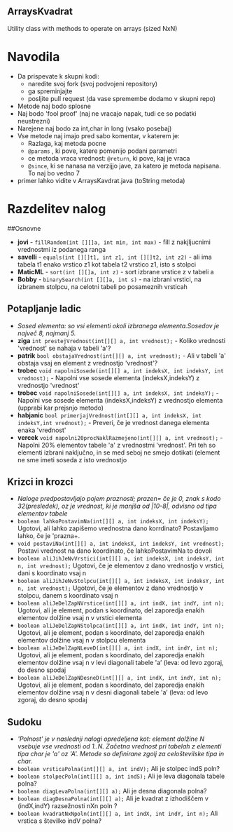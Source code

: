 ArraysKvadrat
-------------

Utility class with methods to operate on arrays (sized NxN)

# Navodila
  - Da prispevate k skupni kodi:
    - naredite svoj fork (svoj podvojeni repository)
    - ga spreminjajte
    - posljite pull request (da vase spremembe dodamo v skupni repo)
  - Metode naj bodo splosne
  - Naj bodo 'fool proof' (naj ne vracajo napak, tudi ce so podatki neustrezni)
  - Narejene naj bodo za int,char in long (vsako posebaj) 
  - Vse metode naj imajo pred sabo komentar, v katerem je:
    - Razlaga, kaj metoda pocne
    - `@params` , ki pove, katere pomenijo podani parametri
    - ce metoda vraca vrednost: `@return`, ki pove, kaj je vraca
    - `@since`, ki se nanasa na verzijjo jave, za katero je metoda napisana. To naj bo vedno 7
  - primer lahko vidite v ArraysKavdrat.java (toString metoda)

# Razdelitev nalog
##Osnovne
  - **jovi**    - `fillRandom(int [][]a, int min, int max)` - fill z nakjljucnimi vrednostmi iz podanega ranga 
  - **savelli** - `equals(int [][]t1, int z1, int [][]t2, int z2)` - ali ima tabela t1 enako vrstico z1 kot tabela t2 vrstico z1, isto s stolpci
  - **MaticML** - `sort(int [][]a, int z)` - sort izbrane vrstice z v tabeli a
  - **Bobby** 	- `binarySearch(int [][]a, int s)` 	- na izbrani vrstici, na izbranem stolpcu, na celotni tabeli po posameznih vrsticah
    
## Potapljanje ladic
  - *Sosed elementa: so vsi elementi okoli izbranega elementa.Sosedov je največ 8, najmanj 5.*
  - **ziga** `int prestejVrednost(int[][] a, int vrednost);`  - Koliko vrednosti 'vrednost' se nahaja v tabeli 'a'?
  - **patrik** `bool obstajaVrednost(int[][] a, int vrednost);` - Ali v tabeli 'a' obstaja vsaj en element z vrednostjo 'vrednost'?
  - **trobec** `void napolniSosede(int[][] a, int indeksX, int indeksY, int vrednost);`   - Napolni vse sosede elementa (indeksX,indeksY) z vrednostjo 'vrednost'
  - **trobec** `void napolniSosede(int[][] a, int indeksX, int indeksY);`  - Napolni vse sosede elementa (indeksX,indeksY) z vrednostjo elementa (upprabi kar prejsnjo metodo)
  - **habjanic** `bool primerjajVrednost(int[][] a, int indeksX, int indeksY,int vrednost);`  - Preveri, če je vrednost danega elementa enaka 'vrednost'
  - **vercek** `void napolni20procNaklRazmejeno(int[][] a, int vrednost);` - Napolni 20% elementov tabele 'a' z vrednostmi 'vrednost'. Pri teh so elementi izbrani naključno, in se med seboj ne smejo dotikati (element ne sme imeti soseda z isto vrednostjo

## Krizci in krozci
  - *Naloge predpostavljajo pojem praznosti; prazen= če je 0, znak s kodo 32(presledek), oz je vrednost, ki je manjša od |10-8|, odvisno od tipa elementov tabele*
  - `boolean lahkoPostavimNa(int[][] a, int indeksX, int indeksY);` Ugotovi, ali lahko zapišemo vrednostna dano korrdinato? Postavljamo lahko, če je 'prazna+.
  - `void postaviNa(int[][] a, int indeksX, int indeksY, int vrednost);` Postavi vrednost na dano koordinato, če lahkoPostavimNa to dovoli
  - `boolean aliJihJeNvVrstici(int[][] a, int indeksX, int indeksY, int n, int vrednost);` Ugotovi, če je elementov z dano vrednostjo v vrstici, dani s koordinato vsaj n
  - `boolean aliJihJeNvStolpcu(int[][] a, int indeksX, int indeksY, int n, int vrednost);` Ugotovi, če je elementov z dano vrednostjo v stolpcu, danem s koordinato vsaj n
  - `boolean aliJeDelZapNVrstice(int[][] a, int indX, int indY, int n);` Ugotovi, ali je element, podan s koordinato, del zaporedja enakih elementov dolžine vsaj n v vrstici elementa
  - `boolean aliJeDelZapNStolpca(int[][] a, int indX, int indY, int n);` Ugotovi, ali je element, podan s koordinato, del zaporedja enakih elementov dolžine vsaj n v stolpcu elementa
  - `boolean aliJeDelZapNLeveD(int[][] a, int indX, int indY, int n);` Ugotovi, ali je element, podan s koordinato, del zaporedja enakih elementov dolžine vsaj n v levi diagonali tabele 'a’ (leva: od levo zgoraj, do desno spodaj
  - `boolean aliJeDelZapNDesneD(int[][] a, int indX, int indY, int n);` Ugotovi, ali je element, podan s koordinato, del zaporedja enakih elementov dolžine vsaj n v desni diagonali tabele 'a’ (leva: od levo zgoraj, do desno spodaj

## Sudoku
  - *'Polnost' je v naslednji nalogi opredeljena kot: element dolžine N vsebuje vse vrednosti od 1..N. Začetna vrednost pri tabelah z elementi tipa char je 'a' oz 'A'. Metode so definirane zgolj za celoštevilske tipa in char.*
  - `boolean vrsticaPolna(int[][] a, int indV);` Ali je stolpec indS poln?
  - `boolean stolpecPoln(int[][] a, int indS);` Ali je leva diagonala tabele polna?
  - `boolean diagLevaPolna(int[][] a);` Ali je desna diagonala polna?
  - `boolean diagDesnaPolna(int[][] a);` Ali je kvadrat z izhodiščem v (indX,indY) razsežnosti nXn poln ?
  - `boolean kvadratNxNpoln(int[][] a, int indX, int indY, int n);` Ali vrstica s številko indV polna?

